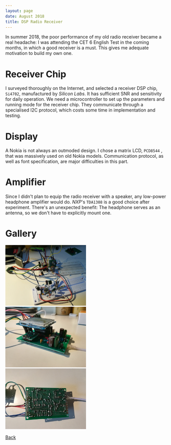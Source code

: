 ```yaml
---
layout: page
date: August 2018
title: DSP Radio Receiver
---
```


In summer 2018, the poor performance of my old radio receiver became a real headache: I was attending the CET 6 English Test in the coming months, in which a good receiver is a must. This gives me adequate motivation to build my own one.

# Receiver Chip

I surveyed thoroughly on the Internet, and selected a receiver DSP chip, `Si4702`, manufactured by *Silicon Labs*. It has sufficient SNR and sensitivity for daily operation. We need a microcontroller to set up the parameters and running mode for the receiver chip. They communicate through a specialised I2C protocol, which costs some time in implementation and testing.

# Display

A Nokia is not always an outmoded design. I chose a matrix LCD, `PCD8544` , that was massively used on old Nokia models. Communication protocol, as well as font specification, are major difficulties in this part.

# Amplifier

Since I didn't plan to equip the radio receiver with a speaker, any low-power headphone amplifier would do. *NXP*'s `TDA1308` is a good choice after experiment. There's an unexpected benefit: The headphone serves as an antenna, so we don't have to explicitly mount one.

# Gallery

<img src="./1.jpg" width="50%">

<img src="./2.jpg" width="50%">

<img src="./3.jpg" width="50%">

[Back](../)

